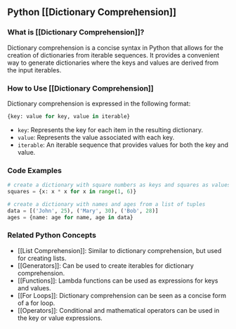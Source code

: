 ## Python [[Dictionary Comprehension]]

### What is [[Dictionary Comprehension]]?
Dictionary comprehension is a concise syntax in Python that allows for the creation of dictionaries from iterable sequences. It provides a convenient way to generate dictionaries where the keys and values are derived from the input iterables.

### How to Use [[Dictionary Comprehension]]
Dictionary comprehension is expressed in the following format:

```python
{key: value for key, value in iterable}
```

- `key`: Represents the key for each item in the resulting dictionary.
- `value`: Represents the value associated with each key.
- `iterable`: An iterable sequence that provides values for both the key and value.

### Code Examples
```python
# create a dictionary with square numbers as keys and squares as values
squares = {x: x * x for x in range(1, 6)}

# create a dictionary with names and ages from a list of tuples
data = [('John', 25), ('Mary', 30), ('Bob', 28)]
ages = {name: age for name, age in data}
```

### Related Python Concepts
- [[List Comprehension]]: Similar to dictionary comprehension, but used for creating lists.
- [[Generators]]: Can be used to create iterables for dictionary comprehension.
- [[Functions]]: Lambda functions can be used as expressions for keys and values.
- [[For Loops]]: Dictionary comprehension can be seen as a concise form of a for loop.
- [[Operators]]: Conditional and mathematical operators can be used in the key or value expressions.